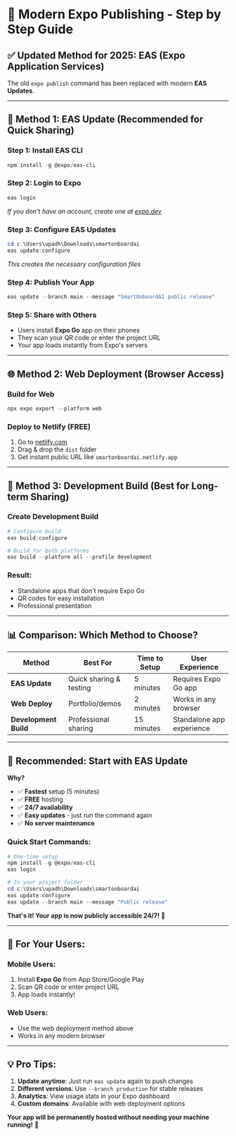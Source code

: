 # 🚀 Modern Expo Publishing - Step by Step Guide

## ✅ **Updated Method for 2025: EAS (Expo Application Services)**

The old `expo publish` command has been replaced with modern **EAS Updates**.

---

## 📱 **Method 1: EAS Update (Recommended for Quick Sharing)**

### **Step 1: Install EAS CLI**
```powershell
npm install -g @expo/eas-cli
```

### **Step 2: Login to Expo**
```powershell
eas login
```
*If you don't have an account, create one at [expo.dev](https://expo.dev)*

### **Step 3: Configure EAS Updates**
```powershell
cd c:\Users\upadh\Downloads\smartonboardai
eas update:configure
```
*This creates the necessary configuration files*

### **Step 4: Publish Your App**
```powershell
eas update --branch main --message "SmartOnboardAI public release"
```

### **Step 5: Share with Others**
- Users install **Expo Go** app on their phones
- They scan your QR code or enter the project URL
- Your app loads instantly from Expo's servers

---

## 🌐 **Method 2: Web Deployment (Browser Access)**

### **Build for Web**
```powershell
npx expo export --platform web
```

### **Deploy to Netlify (FREE)**
1. Go to [netlify.com](https://netlify.com)
2. Drag & drop the `dist` folder
3. Get instant public URL like `smartonboardai.netlify.app`

---

## 🎯 **Method 3: Development Build (Best for Long-term Sharing)**

### **Create Development Build**
```powershell
# Configure build
eas build:configure

# Build for both platforms
eas build --platform all --profile development
```

### **Result:**
- Standalone apps that don't require Expo Go
- QR codes for easy installation
- Professional presentation

---

## 📊 **Comparison: Which Method to Choose?**

| Method | Best For | Time to Setup | User Experience |
|--------|----------|---------------|-----------------|
| **EAS Update** | Quick sharing & testing | 5 minutes | Requires Expo Go app |
| **Web Deploy** | Portfolio/demos | 2 minutes | Works in any browser |
| **Development Build** | Professional sharing | 15 minutes | Standalone app experience |

---

## 🚀 **Recommended: Start with EAS Update**

**Why?**
- ✅ **Fastest** setup (5 minutes)
- ✅ **FREE** hosting
- ✅ **24/7 availability**
- ✅ **Easy updates** - just run the command again
- ✅ **No server maintenance**

### **Quick Start Commands:**
```powershell
# One-time setup
npm install -g @expo/eas-cli
eas login

# In your project folder
cd c:\Users\upadh\Downloads\smartonboardai
eas update:configure
eas update --branch main --message "Public release"
```

**That's it! Your app is now publicly accessible 24/7!** 🎉

---

## 📱 **For Your Users:**

### **Mobile Users:**
1. Install **Expo Go** from App Store/Google Play
2. Scan QR code or enter project URL
3. App loads instantly!

### **Web Users:**
- Use the web deployment method above
- Works in any modern browser

---

## 💡 **Pro Tips:**

1. **Update anytime**: Just run `eas update` again to push changes
2. **Different versions**: Use `--branch production` for stable releases
3. **Analytics**: View usage stats in your Expo dashboard
4. **Custom domains**: Available with web deployment options

**Your app will be permanently hosted without needing your machine running!** 🚀
